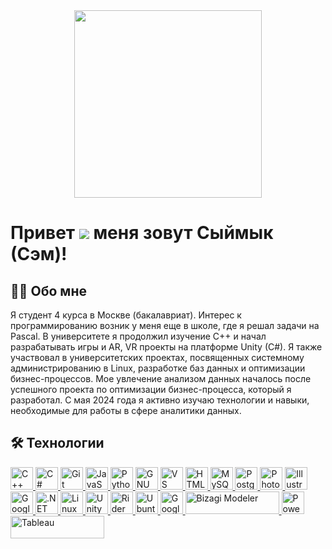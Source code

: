 <div id="header" align="center">
  <img src="https://i.giphy.com/media/v1.Y2lkPTc5MGI3NjExZ3d0ZHRlZDNjdHZiandvMjZwZTk1MmY3Y3ZueG96d3F2dzRzMm5tNyZlcD12MV9pbnRlcm5hbF9naWZfYnlfaWQmY3Q9cw/fwbzI2kV3Qrlpkh59e/giphy.gif" width="300"/>
</div>

Привет ![](https://user-images.githubusercontent.com/18350557/176309783-0785949b-9127-417c-8b55-ab5a4333674e.gif) меня зовут Сыймык (Сэм)! 
=========================================================================================================================================
## 👨‍🎓 Обо мне
Я студент 4 курса в Москве (бакалавриат). Интерес к программированию возник у меня еще в школе, где я решал задачи на Pascal. В университете я продолжил изучение C++ и начал разрабатывать игры и AR, VR проекты на платформе Unity (C#). Я также участвовал в университетских проектах, посвященных системному администрированию в Linux, разработке баз данных и оптимизации бизнес-процессов. Мое увлечение анализом данных началось после успешного проекта по оптимизации бизнес-процесса, который я разработал. С мая 2024 года я активно изучаю технологии и навыки, необходимые для работы в сфере аналитики данных.
## 🛠 Технологии
<p align="left">
    <!-- C++ -->
    <a href="https://docs.microsoft.com/en-us/cpp/?view=msvc-170" target="_blank" rel="noreferrer">
        <img src="https://raw.githubusercontent.com/danielcranney/readme-generator/main/public/icons/skills/cplusplus-colored.svg" width="36" height="36" alt="C++" />
    </a>
    <!-- C# -->
    <a href="https://docs.microsoft.com/en-us/dotnet/csharp/" target="_blank" rel="noreferrer">
        <img src="https://raw.githubusercontent.com/danielcranney/readme-generator/main/public/icons/skills/csharp-colored.svg" width="36" height="36" alt="C#" />
    </a>
    <!-- Git -->
    <a href="https://git-scm.com/" target="_blank" rel="noreferrer">
        <img src="https://raw.githubusercontent.com/danielcranney/readme-generator/main/public/icons/skills/git-colored.svg" width="36" height="36" alt="Git" />
    </a>
    <!-- JavaScript -->
    <a href="https://developer.mozilla.org/en-US/docs/Web/JavaScript" target="_blank" rel="noreferrer">
        <img src="https://raw.githubusercontent.com/danielcranney/readme-generator/main/public/icons/skills/javascript-colored.svg" width="36" height="36" alt="JavaScript" />
    </a>
    <!-- Python -->
    <a href="https://www.python.org/" target="_blank" rel="noreferrer">
        <img src="https://raw.githubusercontent.com/danielcranney/readme-generator/main/public/icons/skills/python-colored.svg" width="36" height="36" alt="Python" />
    </a>
    <!-- GNU Bash -->
    <a href="https://www.gnu.org/software/bash/" target="_blank" rel="noreferrer">
        <img src="https://raw.githubusercontent.com/danielcranney/readme-generator/main/public/icons/skills/gnubash.svg" width="36" height="36" alt="GNU Bash" />
    </a>
    <!-- Visual Studio Code -->
    <a href="https://code.visualstudio.com/" target="_blank" rel="noreferrer">
        <img src="https://raw.githubusercontent.com/danielcranney/readme-generator/main/public/icons/skills/visualstudiocode.svg" width="36" height="36" alt="VS Code" />
    </a>
    <!-- HTML5 -->
    <a href="https://developer.mozilla.org/en-US/docs/Glossary/HTML5" target="_blank" rel="noreferrer">
        <img src="https://raw.githubusercontent.com/danielcranney/readme-generator/main/public/icons/skills/html5-colored.svg" width="36" height="36" alt="HTML5" />
    </a>
    <!-- MySQL -->
    <a href="https://www.mysql.com/" target="_blank" rel="noreferrer">
        <img src="https://raw.githubusercontent.com/danielcranney/readme-generator/main/public/icons/skills/mysql-colored.svg" width="36" height="36" alt="MySQL" />
    </a>
    <!-- PostgreSQL -->
    <a href="https://www.postgresql.org/" target="_blank" rel="noreferrer">
        <img src="https://raw.githubusercontent.com/danielcranney/readme-generator/main/public/icons/skills/postgresql-colored.svg" width="36" height="36" alt="PostgreSQL" />
    </a>
    <!-- Photoshop -->
    <a href="https://www.adobe.com/uk/products/photoshop.html" target="_blank" rel="noreferrer">
        <img src="https://raw.githubusercontent.com/danielcranney/readme-generator/main/public/icons/skills/photoshop-colored.svg" width="36" height="36" alt="Photoshop" />
    </a>
    <!-- Illustrator -->
    <a href="https://www.adobe.com/uk/products/illustrator.html" target="_blank" rel="noreferrer">
        <img src="https://raw.githubusercontent.com/danielcranney/readme-generator/main/public/icons/skills/illustrator-colored.svg" width="36" height="36" alt="Illustrator" />
    </a>
    <!-- Google Cloud -->
    <a href="https://cloud.google.com/" target="_blank" rel="noreferrer">
        <img src="https://raw.githubusercontent.com/danielcranney/readme-generator/main/public/icons/skills/googlecloud-colored.svg" width="36" height="36" alt="Google Cloud" />
    </a>
    <!-- .NET -->
    <a href="https://dotnet.microsoft.com/en-us/" target="_blank" rel="noreferrer">
        <img src="https://raw.githubusercontent.com/danielcranney/readme-generator/main/public/icons/skills/dot-net-colored.svg" width="36" height="36" alt=".NET" />
    </a>
    <!-- Linux -->
    <a href="https://www.linux.org" target="_blank" rel="noreferrer">
        <img src="https://raw.githubusercontent.com/danielcranney/readme-generator/main/public/icons/skills/linux-colored.svg" width="36" height="36" alt="Linux" />
    </a>
    <!-- Unity -->
    <a href="https://unity.com/" target="_blank" rel="noreferrer">
        <img src="https://cdn.jsdelivr.net/gh/devicons/devicon/icons/unity/unity-original.svg" width="36" height="36" alt="Unity" />
    </a>
    <!-- Rider -->
    <a href="https://www.jetbrains.com/rider/" target="_blank" rel="noreferrer">
        <img src="https://cdn.jsdelivr.net/gh/devicons/devicon@latest/icons/rider/rider-original.svg" width="36" height="36" alt="Rider" />
    </a>
    <!-- Ubuntu -->
    <a href="https://ubuntu.com/" target="_blank" rel="noreferrer">
        <img src="https://cdn.jsdelivr.net/gh/devicons/devicon@latest/icons/ubuntu/ubuntu-original.svg" width="36" height="36" alt="Ubuntu" />
    </a>
    <!-- Google Colab -->
    <a href="https://colab.research.google.com/" target="_blank" rel="noreferrer">
        <img src="https://upload.wikimedia.org/wikipedia/commons/d/d0/Google_Colaboratory_SVG_Logo.svg" width="36" height="36" alt="Google Colab" />
    </a>
    <!-- Bizagi Modeler -->
    <a href="https://www.bizagi.com/en/platform/modeler" target="_blank" rel="noreferrer">
        <img src="https://upload.wikimedia.org/wikipedia/commons/2/27/Logo-bizagi-2021.svg" width="150" height="36" alt="Bizagi Modeler" />
    </a>
    <!-- Power BI -->
    <a href="https://powerbi.microsoft.com/" target="_blank" rel="noreferrer">
        <img src="https://upload.wikimedia.org/wikipedia/commons/c/cf/New_Power_BI_Logo.svg" width="36" height="36" alt="Power BI" />
    </a>
    <!-- Tableau -->
    <a href="https://www.tableau.com/" target="_blank" rel="noreferrer">
        <img src="https://upload.wikimedia.org/wikipedia/commons/4/4b/Tableau_Logo.png" width="150" height="36" alt="Tableau" />
    </a>
</p>
 
